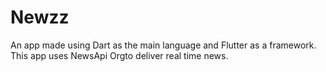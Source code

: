 # Newzz
An app made using Dart as the main language and Flutter as a framework. This app uses NewsApi Orgto deliver real time news.
